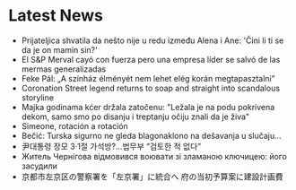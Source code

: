 # Latest News
-  Prijateljica shvatila da nešto nije u redu između Alena i Ane: 'Čini li ti se da je on mamin sin?'
-  El S&P Merval cayó con fuerza pero una empresa líder se salvó de las mermas generalizadas
-  Feke Pál: „A színház élményét nem lehet elég korán megtapasztalni”
-  Coronation Street legend returns to soap and straight into scandalous storyline
-  Majka godinama kćer držala zatočenu: "Ležala je na podu pokrivena dekom, samo smo po disanju i treptanju očiju znali da je živa"
-  Simeone, rotación a rotación
-  Bečić: Turska sigurno ne gleda blagonaklono na dešavanja u slučaju...
-  尹대통령 장모 3·1절 가석방?…법무부 “검토한 적 없다”
-  Житель Чернігова відмовився воювати зі зламаною ключицею: його засудили
-  京都市左京区の警察署を「左京署」に統合へ 府の当初予算案に建設計画費
